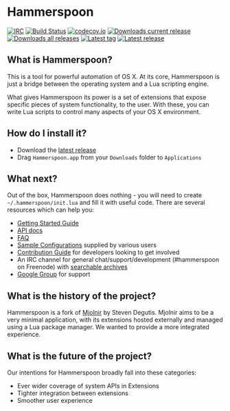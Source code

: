 # Hammerspoon
[![IRC](https://img.shields.io/badge/IRC-%23hammerspoon-1e72ff.svg?style=flat)](https://www.irccloud.com/invite?channel=%23hammerspoon&amp;hostname=irc.freenode.net&amp;port=6697&amp;ssl=1)
[![Build Status](https://travis-ci.org/Hammerspoon/hammerspoon.svg?branch=master)](https://travis-ci.org/Hammerspoon/hammerspoon)
[![codecov.io](https://codecov.io/github/Hammerspoon/hammerspoon/coverage.svg?branch=master)](https://codecov.io/github/Hammerspoon/hammerspoon?branch=master)
[![Downloads current release](https://img.shields.io/github/downloads/Hammerspoon/hammerspoon/latest/total.svg)](https://github.com/Hammerspoon/hammerspoon/releases)
[![Downloads all releases](https://img.shields.io/github/downloads/Hammerspoon/hammerspoon/total.svg?maxAge=2592000)](https://github.com/Hammerspoon/hammerspoon/releases)
[![Latest tag](https://img.shields.io/github/tag/Hammerspoon/hammerspoon.svg)](https://github.com/Hammerspoon/hammerspoon/tags)
[![Latest release](https://img.shields.io/github/release/Hammerspoon/hammerspoon.svg)](https://github.com/Hammerspoon/hammerspoon/releases/latest)

## What is Hammerspoon?

This is a tool for powerful automation of OS X. At its core, Hammerspoon is just a bridge between the operating system and a Lua scripting engine.

What gives Hammerspoon its power is a set of extensions that expose specific pieces of system functionality, to the user. With these, you can write Lua scripts to control many aspects of your OS X environment.

## How do I install it?

 * Download the [latest release](https://github.com/Hammerspoon/hammerspoon/releases/latest)
 * Drag `Hammerspoon.app` from your `Downloads` folder to `Applications`

## What next?

Out of the box, Hammerspoon does nothing - you will need to create `~/.hammerspoon/init.lua` and fill it with useful code. There are several resources which can help you:
 * [Getting Started Guide](http://www.hammerspoon.org/go/)
 * [API docs](http://www.hammerspoon.org/docs/)
 * [FAQ](http://www.hammerspoon.org/faq/)
 * [Sample Configurations](https://github.com/Hammerspoon/hammerspoon/wiki/Sample-Configurations) supplied by various users
 * [Contribution Guide](https://github.com/Hammerspoon/hammerspoon/blob/master/CONTRIBUTING.md) for developers looking to get involved
 * An IRC channel for general chat/support/development (#hammerspoon on Freenode) with [searchable archives](https://botbot.me/freenode/hammerspoon/)
 * [Google Group](https://groups.google.com/forum/#!forum/hammerspoon/) for support

## What is the history of the project?

Hammerspoon is a fork of [Mjolnir](https://github.com/sdegutis/mjolnir) by Steven Degutis. Mjolnir aims to be a very minimal application, with its extensions hosted externally and managed using a Lua package manager. We wanted to provide a more integrated experience.

## What is the future of the project?

Our intentions for Hammerspoon broadly fall into these categories:
 * Ever wider coverage of system APIs in Extensions
 * Tighter integration between extensions
 * Smoother user experience
